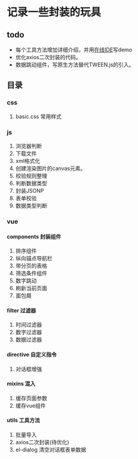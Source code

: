 # 记录一些封装的玩具
## todo
- 每个工具方法增加详细介绍，并用[在线IDE](http://jsrun.net/)写demo
- 优化axios二次封装的代码。
- 数据跳动组件，写原生方法替代TWEEN.js的引入。
## 目录
### css
1. basic.css 常用样式
### js
1. 浏览器判断
2. 下载文件
3. xml格式化
4. 创建渲染图片的canvas元素。
5. 校验规则整理
6. 判断数据类型
7. 封装JSONP
8. 表单校验
9. 数据类型判断
### vue
#### components 封装组件
1. 排序组件
2. 纵向锚点导航栏
3. 带分页的表格
4. 筛选条件组件
5. 数字跳动
6. 刷新当前页面
7. 面包屑
#### filter 过滤器
1. 时间过滤器
2. 数字过滤器
3. 数据过滤器
#### directive 自定义指令
1. 对话框增强
#### mixins 混入
1. 缓存页面参数
2. 缓存vue组件
#### utils 工具方法
1. 批量导入
2. axios二次封装(待优化)
3. el-dialog 清空对话框表单数据

